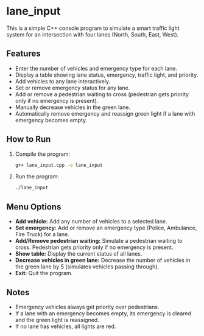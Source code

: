 # lane_input

This is a simple C++ console program to simulate a smart traffic light system for an intersection with four lanes (North, South, East, West).

## Features
- Enter the number of vehicles and emergency type for each lane.
- Display a table showing lane status, emergency, traffic light, and priority.
- Add vehicles to any lane interactively.
- Set or remove emergency status for any lane.
- Add or remove a pedestrian waiting to cross (pedestrian gets priority only if no emergency is present).
- Manually decrease vehicles in the green lane.
- Automatically remove emergency and reassign green light if a lane with emergency becomes empty.

## How to Run
1. Compile the program:
   ```sh
   g++ lane_input.cpp -o lane_input
   ```
2. Run the program:
   ```sh
   ./lane_input
   ```

## Menu Options
- **Add vehicle:** Add any number of vehicles to a selected lane.
- **Set emergency:** Add or remove an emergency type (Police, Ambulance, Fire Truck) for a lane.
- **Add/Remove pedestrian waiting:** Simulate a pedestrian waiting to cross. Pedestrian gets priority only if no emergency is present.
- **Show table:** Display the current status of all lanes.
- **Decrease vehicles in green lane:** Decrease the number of vehicles in the green lane by 5 (simulates vehicles passing through).
- **Exit:** Quit the program.

## Notes
- Emergency vehicles always get priority over pedestrians.
- If a lane with an emergency becomes empty, its emergency is cleared and the green light is reassigned.
- If no lane has vehicles, all lights are red.

